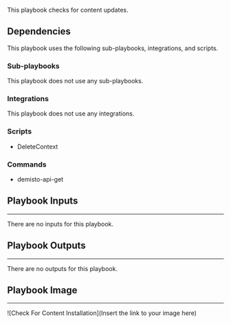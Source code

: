 This playbook checks for content updates.

## Dependencies
This playbook uses the following sub-playbooks, integrations, and scripts.

### Sub-playbooks
This playbook does not use any sub-playbooks.

### Integrations
This playbook does not use any integrations.

### Scripts
* DeleteContext

### Commands
* demisto-api-get

## Playbook Inputs
---
There are no inputs for this playbook.

## Playbook Outputs
---
There are no outputs for this playbook.

## Playbook Image
---
![Check For Content Installation](Insert the link to your image here)